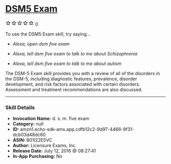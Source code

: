 # [DSM5 Exam](http://alexa.amazon.com/#skills/amzn1.echo-sdk-ams.app.cdfb12c2-9d97-4466-9f31-dcb03d48dc60)
![0 stars](../../images/ic_star_border_black_18dp_1x.png)![0 stars](../../images/ic_star_border_black_18dp_1x.png)![0 stars](../../images/ic_star_border_black_18dp_1x.png)![0 stars](../../images/ic_star_border_black_18dp_1x.png)![0 stars](../../images/ic_star_border_black_18dp_1x.png) 0

To use the DSM5 Exam skill, try saying...

* *Alexa, open dsm five exam*

* *Alexa, tell dsm five exam to talk to me about Schizophrenia*

* *Alexa, tell dsm five exam to talk to me about autism*

The DSM-5 Exam skill provides you with a review of all of the disorders in the DSM-5, including diagnostic features, prevalence, disorder development, and risk factors associated with certain disorders. Assessment and treatment recommendations are also discussed.

***

### Skill Details

* **Invocation Name:** d. s. m. five exam
* **Category:** null
* **ID:** amzn1.echo-sdk-ams.app.cdfb12c2-9d97-4466-9f31-dcb03d48dc60
* **ASIN:** B01I22E5VC
* **Author:** Licensure Exams, Inc.
* **Release Date:** July 12, 2016 @ 08:27:41
* **In-App Purchasing:** No
